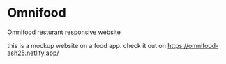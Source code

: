 # Omnifood
Omnifood resturant responsive website

this is a mockup website on a food app. 
check it out on https://omnifood-ash25.netlify.app/
